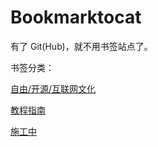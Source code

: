 Bookmarktocat
=============

有了 Git(Hub)，就不用书签站点了。

书签分类：

[自由/开源/互联网文化](foss-internet-culture.md)

[教程指南](howto-tuts.md)

[施工中](in-progress.md)
